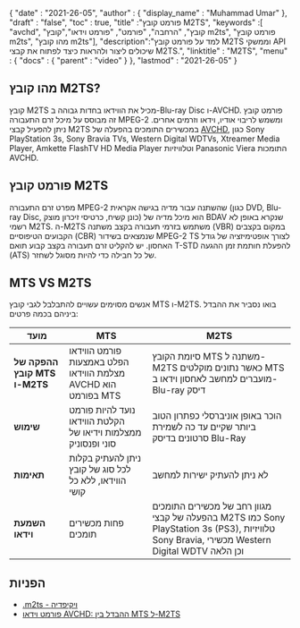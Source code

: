 {
  "date" : "2021-26-05",
  "author" : {
    "display_name" : "Muhammad Umar"
},
  "draft" : "false",
  "toc" : true,
  "title" :"פורמט קובץ M2TS",
  "keywords" :[ "avchd", "קובץ", "הרחבה", "פורמט", "פורמט וידאו","קובץ m2ts", "פורמט קובץ m2ts", "מהו קובץ m2ts"],
  "description":"למד על פורמט קובץ M2TS וממשקי API שיכולים ליצור ולהראות כיצד לפתוח את קבצי M2TS.",
  "linktitle" : "M2TS",
  "menu" : {
    "docs" : {
      "parent" : "video"
}
},
  "lastmod" : "2021-26-05"
}

## מהו קובץ M2TS? ##

קובץ M2TS מכיל את הווידאו בחדות גבוהה ב-Blu-ray Disc ו-AVCHD. פורמט קובץ זה מבוסס על מיכל זרם התעבורה MPEG-2 ומשמש לריבוי אודיו, וידאו וזרמים אחרים. ניתן להפעיל קבצי M2TS במכשירים התומכים בהפעלה של [AVCHD](/he/video/avchd), כגון Sony PlayStation 3s, Sony Bravia TVs, Western Digital WDTVs, Xtreamer Media Player, Amkette FlashTV HD Media Player וטלוויזיות Panasonic Viera התומכות AVCHD.

## פורמט קובץ M2TS
מפרט זרם התעבורה MPEG-2 שהשתנה עבור מדיה בגישה אקראית (כגון DVD, Blu-ray Disc, כונן קשיח, כרטיסי זיכרון מוצק) הוא מיכל מדיה של BDAV שנקרא באופן לא רשמי M2TS. ה-M2TS משתמש בזרמי תעבורה בקצב משתנה (VBR) במקום בקצבים הקבועים הטיפוסיים (CBR) שנמצאים בשידור MPEG-2 TS לצורך אופטימיזציה של גודל האחסון. יש להקליט זרם תעבורה בקצב קבוע תואם T-STD להפעלת חותמת זמן ההגעה (ATS) של כל חבילה כדי להיות מסוגל לשחזר.

## MTS VS M2TS
אנשים מסוימים עשויים להתבלבל לגבי קובץ MTS ו-M2TS. בואו נסביר את ההבדל ביניהם בכמה פרטים:

|מועד|MTS|M2TS|
---|---|---|
|**ההפקה של קובץ MTS ו-M2TS**|פורמט הווידאו הפלט באמצעות מצלמת הווידאו AVCHD הוא בפורמט MTS|סיומת הקובץ MTS משתנה ל-M2TS כאשר נתונים מוקלטים MTS מועברים למחשב לאחסון וידאו ב-Blu-ray דיסק|
|**שימוש**|נועד להיות פורמט הקלטת הווידאו ממצלמות וידיאו של סוני ופנסוניק|הוכר באופן אוניברסלי כפתרון הטוב ביותר שקיים עד כה לשמירת סרטונים בדיסק Blu-Ray|
|**תאימות**| ניתן להעתיק בקלות לכל סוג של קובץ הווידאו, ללא כל קושי|לא ניתן להעתיק ישירות למחשב|
|**השמעת וידאו**| פחות מכשירים תומכים | מגוון רחב של מכשירים התומכים בהפעלה של קבצי M2TS כמו Sony PlayStation 3s (PS3), טלוויזיות Sony Bravia, מכשירי Western Digital WDTV וכן הלאה|

## הפניות ##

- [.m2ts - ויקיפדיה](https://en.wikipedia.org/wiki/.m2ts)
- [פורמט וידאו AVCHD: ההבדל בין MTS ל-M2TS](https://www.videosolo.com/tutorials/mts-vs-m2ts.html)




